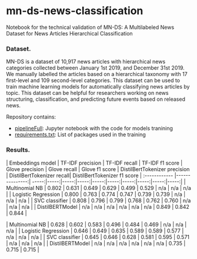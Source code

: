 # mn-ds-news-classification
Notebook for the technical validation of MN-DS: A Multilabeled News Dataset for News Articles Hierarchical Classification

### Dataset.

MN-DS is a dataset of 10,917 news articles with hierarchical news categories collected between January 1st 2019, and December 31st 2019. We manually labelled the articles based on a hierarchical taxonomy with 17 first-level and 109 second-level categories. This dataset can be used to train machine learning models for automatically classifying news articles by topic. This dataset can be helpful for researchers working on news structuring, classification, and predicting future events based on released news.

Repository contains:
- [pipelineFull](https://github.com/alinapetukhova/mn-ds-news-classification/pipelineFull.ipynb): Jupyter notebook with the code for models tranining
- [requirements.txt](https://github.com/alinapetukhova/mn-ds-news-classification/requirements.txt): List of packages used in the training

### Results.


| Embeddings model  | TF-IDF precision  | TF-IDF recall | TF-IDF f1 score  | Glove precision  | Glove recall | Glove f1 score | DistilBertTokenizer precision | DistilBertTokenizer recall| DistilBertTokenizer f1 score
| :------------ |---------------:| -----:|-----:|-----:|-----:|-----:|-----:|-----:|-----:|-----:|-----:|
| Multinomial NB 	| 0.802 | 0.631 | 0.649 | 0.629 | 0.499 | 0.529 | n/a   | n/a   | n/a   | 
| Logistic Regression	| 0.800 | 0.763 | 0.774 | 0.747 | 0.739 | 0.739 | n/a   | n/a   | n/a   |
| SVC classifier 	| 0.808 | 0.796 | 0.799 | 0.768 | 0.762 | 0.760 | n/a   | n/a   | n/a   |
| DistilBERTModel 	| n/a   | n/a   | n/a   | n/a   | n/a   | n/a   | 0.849 | 0.842 | 0.844 |


| Multinomial NB 	| 0.628 | 0.602 | 0.583 | 0.496 | 0.484 | 0.469 | n/a | n/a | n/a |
| Logistic Regression	| 0.646 | 0.649 | 0.635 | 0.589 | 0.589 | 0.577 | n/a | n/a | n/a |
| SVC classifier 	| 0.645 | 0.646 | 0.628 | 0.581 | 0.595 | 0.571 | n/a | n/a | n/a |
| DistilBERTModel 	| n/a | n/a | n/a | n/a | n/a | n/a | 0.735 | 0.715 | 0.715 |

